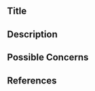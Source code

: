 ## Title

<!-- The name of your new creation / text effect -->

## Description

<!-- Description of the effect / changes you created -->

## Possible Concerns

<!-- List anything that could cause future issues (new npm packages / dependencies, reliance on 3rd party APIs, etc) -->

## References

<!-- Describe any documentations or references that would be helpful for reviewing your code -->
